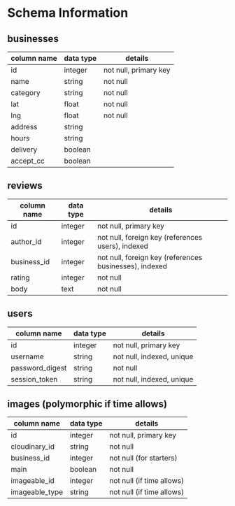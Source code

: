 # Schema Information

## businesses
column name | data type | details
------------|-----------|-----------------------
id          | integer   | not null, primary key
name        | string    | not null
category    | string    | not null
lat         | float     | not null
lng         | float     | not null
address     | string    |
hours       | string    |
delivery    | boolean   |
accept_cc   | boolean   |

## reviews
column name | data type | details
------------|-----------|-----------------------
id          | integer   | not null, primary key
author_id   | integer   | not null, foreign key (references users), indexed
business_id | integer   | not null, foreign key (references businesses), indexed
rating      | integer   | not null
body        | text      | not null

## users
column name     | data type | details
----------------|-----------|-----------------------
id              | integer   | not null, primary key
username        | string    | not null, indexed, unique
password_digest | string    | not null
session_token   | string    | not null, indexed, unique

## images (polymorphic if time allows)
column name     | data type | details
----------------|-----------|-----------------------
id              | integer   | not null, primary key
cloudinary_id   | string    | not null
business_id     | integer   | not null (for starters)
main            | boolean   | not null
imageable_id    | integer   | not null (if time allows)
imageable_type  | string    | not null (if time allows)
